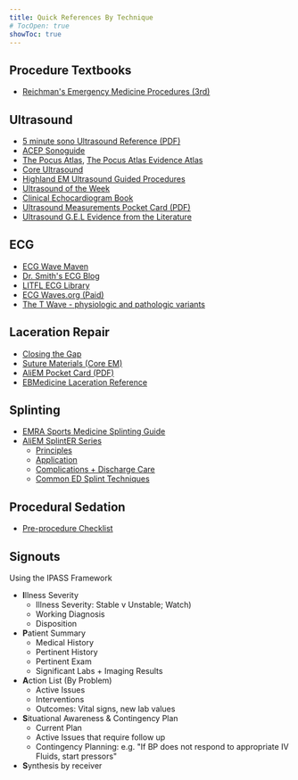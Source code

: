 ```yaml
---
title: Quick References By Technique
# TocOpen: true
showToc: true
---
```


## Procedure Textbooks

- [Reichman's Emergency Medicine Procedures (3rd)](http://proxy.library.jhu.edu/login?qurl=https%3A%2F%2Faccessemergencymedicine.mhmedical.com%2Fbook.aspx%3Fbookid%3D2498)

## Ultrasound

- [5 minute sono Ultrasound Reference (PDF)](/pdfs/Ultrasound%20Basic%20Reference%20Values.pdf)
- [ACEP Sonoguide](https://www.acep.org/sonoguide/basic/)
- [The Pocus Atlas](https://www.thepocusatlas.com/), [The Pocus Atlas Evidence Atlas](https://www.thepocusatlas.com/ea-home)
- [Core Ultrasound](https://www.coreultrasound.com/)
- [Highland EM Ultrasound Guided Procedures](https://highlandultrasound.com/)
- [Ultrasound of the Week](https://www.coreultrasound.com/category/ultrasound-of-the-week/)
- [Clinical Echocardiogram Book](https://ecgwaves.com/course/clinical-echocardiography/)
- [Ultrasound Measurements Pocket Card (PDF)](/pdfs/Ultrasound%20Measurements%20Pocketcard%204x6.pdf)
- [Ultrasound G.E.L Evidence from the Literature](https://www.ultrasoundgel.org/)



## ECG

- [ECG Wave Maven](https://ecg.bidmc.harvard.edu/maven/displist.asp?ans=0)
- [Dr. Smith's ECG Blog](https://hqmeded-ecg.blogspot.com/)
- [LITFL ECG Library](https://litfl.com/ecg-library/)
- [ECG Waves.org (Paid)](https://ecgwaves.com/)
- [The T Wave - physiologic and pathologic variants](https://ecgwaves.com/the-t-wave-physiology-variants-and-ecg-features/)


## Laceration Repair

- [Closing the Gap](https://lacerationrepair.com/)
- [Suture Materials (Core EM)](https://coreem.net/core/suture-materials/)
- [AliEM Pocket Card (PDF)](/pdfs/sutures/ALiEM%20Card%20Laceration%20Repair%20and%20Sutures.pdf)
- [EBMedicine Laceration Reference](https://foamed.ebmedicine.net/rapid-reference/laceration-repair-methods-and-suture-selection/)

## Splinting

- [EMRA Sports Medicine Splinting Guide](/pdfs/EMRA%20Sports%20Medicine%20Splinting%20Techniques.pdf)
- [AliEM SplintER Series](https://www.aliem.com/splinter-series/)
	- [Principles](https://www.aliem.com/splinter-series-splint-principles-101/)
	- [Application](https://www.aliem.com/splinter-series-splint-application-principles-102/)
	- [Complications + Discharge Care](https://www.aliem.com/splinter-series-103/)
	- [Common ED Splint Techniques](https://www.aliem.com/splinter-series-104/)


## Procedural Sedation

- [Pre-procedure Checklist](/pdfs/procedural_sedation_checklist.pdf)


## Signouts

Using the IPASS Framework

- **I**llness Severity
	- Illness Severity: Stable v Unstable; Watch)
	- Working Diagnosis
	- Disposition
- **P**atient Summary
	- Medical History
	- Pertinent History
	- Pertinent Exam
	- Significant Labs + Imaging Results
- **A**ction List (By Problem)
	- Active Issues
	- Interventions
	- Outcomes: Vital signs, new lab values
- **S**ituational Awareness & Contingency Plan
	- Current Plan
	- Active Issues that require follow up
	- Contingency Planning: e.g. "If BP does not respond to appropriate IV Fluids, start pressors"
- **S**ynthesis by receiver
